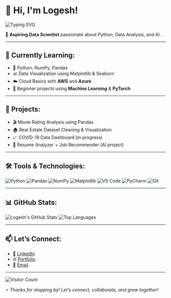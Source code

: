 # 👋 Hi, I'm Logesh!

<img src="https://readme-typing-svg.herokuapp.com?font=Fira+Code&size=22&duration=3000&pause=1000&color=00F7FF&center=true&vCenter=true&width=435&lines=Aspiring+Data+Scientist;Loves+Python+%2B+Pandas;Building+AI+Projects;Open+to+Collaboration" alt="Typing SVG" />

🎯 **Aspiring Data Scientist** passionate about Python, Data Analysis, and AI.

---

## 🧠 Currently Learning:
- 🐍 Python, NumPy, Pandas
- 📊 Data Visualization using Matplotlib & Seaborn
- ☁️ Cloud Basics with **AWS** and **Azure**
- 🤖 Beginner projects using **Machine Learning** & **PyTorch**

---

## 💼 Projects:
- 🎬 Movie Rating Analysis using Pandas
- 🏠 Real Estate Dataset Cleaning & Visualization
- 📈 COVID-19 Data Dashboard (in progress)
- 🤖 Resume Analyzer + Job Recommender (AI project)

---

## 🛠️ Tools & Technologies:

![Python](https://img.shields.io/badge/-Python-3776AB?style=flat&logo=python&logoColor=white)
![Pandas](https://img.shields.io/badge/-Pandas-150458?style=flat&logo=pandas)
![NumPy](https://img.shields.io/badge/-NumPy-013243?style=flat&logo=numpy)
![Matplotlib](https://img.shields.io/badge/-Matplotlib-11557C?style=flat&logo=matplotlib)
![VS Code](https://img.shields.io/badge/-VSCode-007ACC?style=flat&logo=visual-studio-code)
![PyCharm](https://img.shields.io/badge/-PyCharm-000000?style=flat&logo=pycharm)
![Git](https://img.shields.io/badge/-Git-F05032?style=flat&logo=git&logoColor=white)

---

## 📊 GitHub Stats:

![Logesh's GitHub Stats](https://github-readme-stats.vercel.app/api?username=Logesh3931&show_icons=true&theme=radical)
![Top Languages](https://github-readme-stats.vercel.app/api/top-langs/?username=Logesh3931&layout=compact&theme=radical)

---

## 📫 Let’s Connect:
- 🔗 [LinkedIn](https://www.linkedin.com/in/logesht14/)
- 🌐 [Portfolio](https://logesh14portfolio.netlify.app/content.net/html/tokyo/index-dark.html)
- 📧 [Email](logeshselvan6@gmail.com)

---

![Visitor Count](https://komarev.com/ghpvc/?username=Logesh3931&label=Profile+Views&color=blue&style=flat)

⭐️ *Thanks for stopping by! Let’s connect, collaborate, and grow together!*
